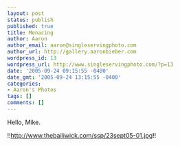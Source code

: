 ```yaml
---
layout: post
status: publish
published: true
title: Menacing
author: Aaron
author_email: aaron@singleservingphoto.com
author_url: http://gallery.aaronbieber.com
wordpress_id: 13
wordpress_url: http://www.singleservingphoto.com/?p=13
date: '2005-09-24 09:15:55 -0400'
date_gmt: '2005-09-24 13:15:55 -0400'
categories:
- Aaron's Photos
tags: []
comments: []
---
```

Hello, Mike.

!!http://www.thebailiwick.com/ssp/23sept05-01.jpg!!
